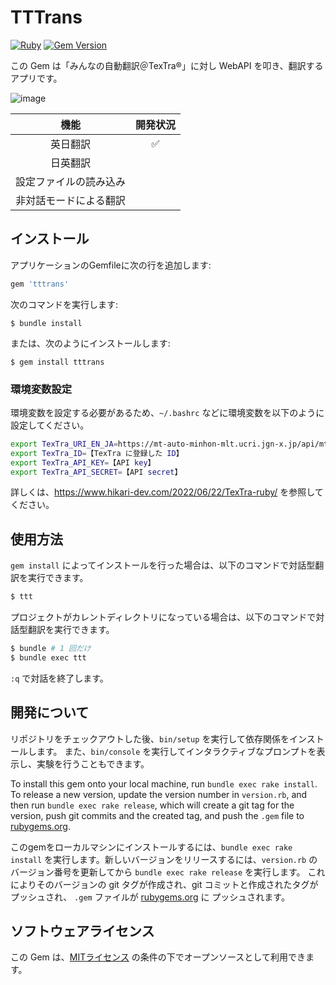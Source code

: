 # TTTrans
[![Ruby](https://github.com/Himeyama/tttrans/actions/workflows/main.yml/badge.svg)](https://github.com/Himeyama/tttrans/actions/workflows/main.yml)
[![Gem Version](https://badge.fury.io/rb/TTTrans.svg)](https://badge.fury.io/rb/TTTrans)

この Gem は「みんなの自動翻訳＠TexTra®」に対し WebAPI を叩き、翻訳するアプリです。

![image](https://user-images.githubusercontent.com/39254183/175293482-2e432b0b-f52e-457c-bad1-e6e68d627fe1.png)

|機能|開発状況|
|:--:|:--:|
|英日翻訳|✅|
|日英翻訳||
|設定ファイルの読み込み||
|非対話モードによる翻訳||

## インストール
アプリケーションのGemfileに次の行を追加します:

```ruby
gem 'tttrans'
```

次のコマンドを実行します:

    $ bundle install

または、次のようにインストールします:

    $ gem install tttrans

### 環境変数設定
環境変数を設定する必要があるため、`~/.bashrc` などに環境変数を以下のように設定してください。

```bash
export TexTra_URI_EN_JA=https://mt-auto-minhon-mlt.ucri.jgn-x.jp/api/mt/generalNT_en_ja/
export TexTra_ID=【TexTra に登録した ID】
export TexTra_API_KEY=【API key】
export TexTra_API_SECRET=【API secret】
```

詳しくは、https://www.hikari-dev.com/2022/06/22/TexTra-ruby/ を参照してください。

## 使用方法

`gem install` によってインストールを行った場合は、以下のコマンドで対話型翻訳を実行できます。

```bash
$ ttt
```

プロジェクトがカレントディレクトリになっている場合は、以下のコマンドで対話型翻訳を実行できます。

```bash
$ bundle # 1 回だけ
$ bundle exec ttt
```

`:q` で対話を終了します。

## 開発について

リポジトリをチェックアウトした後、`bin/setup` を実行して依存関係をインストールします。
また、`bin/console` を実行してインタラクティブなプロンプトを表示し、実験を行うこともできます。

To install this gem onto your local machine, run `bundle exec rake install`. To release a new version, update the version number in `version.rb`, and then run `bundle exec rake release`, which will create a git tag for the version, push git commits and the created tag, and push the `.gem` file to [rubygems.org](https://rubygems.org).

このgemをローカルマシンにインストールするには、`bundle exec rake install` を実行します。新しいバージョンをリリースするには、`version.rb` のバージョン番号を更新してから `bundle exec rake release` を実行します。
これによりそのバージョンの git タグが作成され、git コミットと作成されたタグがプッシュされ、
`.gem` ファイルが [rubygems.org](https://rubygems.org) に プッシュされます。

## ソフトウェアライセンス

この Gem は、[MITライセンス](https://opensource.org/licenses/MIT) の条件の下でオープンソースとして利用できます。
